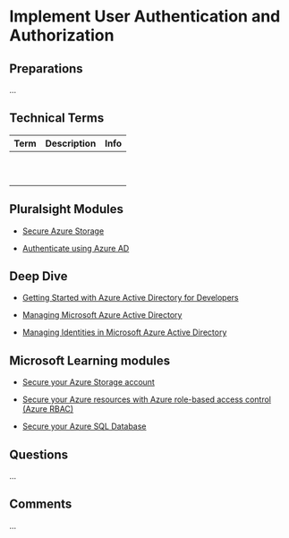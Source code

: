 # Implement User Authentication and Authorization

## Preparations
...



## Technical Terms
| Term | Description | Info |
| ---- | ----------- | ---- |
|      |             |      |
|      |             |      |
|      |             |      |
|      |             |      |
|      |             |      |
|      |             |      |
|      |             |      |
|      |             |      |
|      |             |      |
|      |             |      |



## Pluralsight Modules
- [Secure Azure Storage](https://app.pluralsight.com/course-player?clipId=7e9f5691-8daf-4859-b5f6-1122b84e35d8)

- [Authenticate using Azure AD](https://app.pluralsight.com/course-player?clipId=3b07801d-72fb-454b-9262-6f12954cc221)



## Deep Dive
- [Getting Started with Azure Active Directory for Developers](https://app.pluralsight.com/library/courses/getting-started-azure-active-directory-developers/table-of-contents)

- [Managing Microsoft Azure Active Directory](https://app.pluralsight.com/library/courses/microsoft-azure-managing-active-directory/table-of-contents)

- [Managing Identities in Microsoft Azure Active Directory](https://app.pluralsight.com/library/courses/microsoft-azure-active-directory-managing-identities/table-of-contents)



## Microsoft Learning modules
- [Secure your Azure Storage account](https://docs.microsoft.com/en-us/learn/modules/secure-azure-storage-account/)

- [Secure your Azure resources with Azure role-based access control (Azure RBAC)](https://docs.microsoft.com/en-us/learn/modules/secure-azure-resources-with-rbac/)

- [Secure your Azure SQL Database](https://docs.microsoft.com/en-us/learn/modules/secure-your-azure-sql-database/)



## Questions
...



## Comments
...